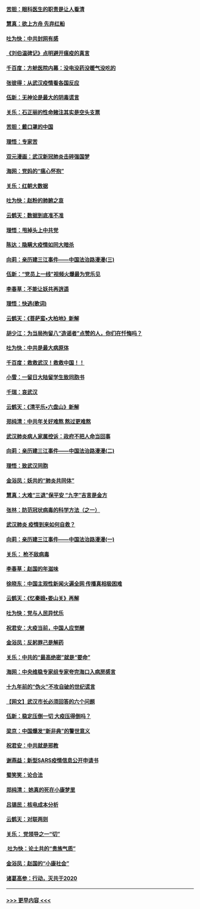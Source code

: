 #### [苦胆：眼科医生的职责是让人看清](../pages/nsc993/n11853840.md?t=02090422) 
#### [慧真：欲上方舟 先弃红船](../pages/nsc993/n11853483.md?t=02090422) 
#### [吐为快：中共封网有感](../pages/nsc993/n11852575.md?t=02090422) 
#### [《刘伯温碑记》点明避开瘟疫的真言](../pages/nsc993/n11852128.md?t=02090422) 
#### [千百度：方舱医院内幕：没电没药没暖气没吃的](../pages/nsc993/n11850211.md?t=02090422) 
#### [张彼得：从武汉疫情看各国反应](../pages/nsc993/n11850102.md?t=02090422) 
#### [伍新：无神论是最大的阴毒谎言](../pages/nsc993/n11846129.md?t=02090422) 
#### [关乐：石正丽的性命赌注其实是空头支票](../pages/nsc993/n11846109.md?t=02090422) 
#### [苦胆：戴口罩的中国](../pages/nsc993/n11845576.md?t=02090422) 
#### [理悟：专家苦](../pages/nsc993/n11845564.md?t=02090422) 
#### [双元漫画：武汉新冠肺炎击碎强国梦](../pages/nsc993/n11843320.md?t=02090422) 
#### [海网：党妈的“瘟心怀抱”](../pages/nsc993/n11840740.md?t=02090422) 
#### [关乐：红朝大数据](../pages/nsc993/n11840675.md?t=02090422) 
#### [吐为快：赵粉的肺腑之哀](../pages/nsc993/n11840618.md?t=02090422) 
#### [云鹤天：数据到底准不准](../pages/nsc993/n11840325.md?t=02090422) 
#### [理悟：甩掉头上中共党](../pages/nsc993/n11838826.md?t=02090422) 
#### [陈达：隐瞒大疫情如同大暗杀](../pages/nsc993/n11838771.md?t=02090422) 
#### [向莉：亲历建三江事件——中国法治路漫漫(三)](../pages/nsc993/n11831825.md?t=02090422) 
#### [伍新：“党员上一线”视频火爆最为党乐见](../pages/nsc993/n11838200.md?t=02090422) 
#### [李春草：不能让妖共再逍遥](../pages/nsc993/n11838102.md?t=02090422) 
#### [理悟：快逃(歌词)](../pages/nsc993/n11838083.md?t=02090422) 
#### [云鹤天：《菩萨蛮▪大柏地》新解](../pages/nsc993/n11838059.md?t=02090422) 
#### [胡少江：为当局拘留八“造谣者”点赞的人，你们在忏悔吗？](../pages/nsc993/n11836801.md?t=02090422) 
#### [吐为快：中共是最大病原体](../pages/nsc993/n11836748.md?t=02090422) 
#### [千百度：救救武汉！救救中国！！](../pages/nsc993/n11836145.md?t=02090422) 
#### [小雪：一留日大陆留学生致同胞书](../pages/nsc993/n11834624.md?t=02090422) 
#### [千瑞：哀武汉](../pages/nsc993/n11833647.md?t=02090422) 
#### [云鹤天：《清平乐▪六盘山》新解](../pages/nsc993/n11833611.md?t=02090422) 
#### [郑纯清：中共年关好难熬 熬过更难熬](../pages/nsc993/n11833489.md?t=02090422) 
#### [武汉肺炎病人家属控诉：政府不把人命当回事](../pages/nsc993/n11833205.md?t=02090422) 
#### [向莉：亲历建三江事件——中国法治路漫漫(二)](../pages/nsc993/n11829102.md?t=02090422) 
#### [理悟：致武汉同胞](../pages/nsc993/n11831522.md?t=02090422) 
#### [金浴凤：妖共的“肺炎共同体”](../pages/nsc993/n11829448.md?t=02090422) 
#### [慧真：大难“三退”保平安 “九字”吉言是金方](../pages/nsc993/n11829501.md?t=02090422) 
#### [张林：防范冠状病毒的科学方法（之一）](../pages/nsc993/n11828618.md?t=02090422) 
#### [武汉肺炎 疫情到来如何自救？](../pages/nsc993/n11827632.md?t=02090422) 
#### [向莉：亲历建三江事件——中国法治路漫漫(一)](../pages/nsc993/n11827190.md?t=02090422) 
#### [关乐： 枪不敌病毒](../pages/nsc993/n11826746.md?t=02090422) 
#### [李春草：赵国的年滋味](../pages/nsc993/n11826321.md?t=02090422) 
#### [徐晓东：中国主观性新闻火遍全网 传播真相极困难](../pages/nsc993/n11826508.md?t=02090422) 
#### [云鹤天：《忆秦娥▪娄山关》再解](../pages/nsc993/n11824682.md?t=02090422) 
#### [吐为快：党与人民异忧乐](../pages/nsc993/n11824660.md?t=02090422) 
#### [祝君安：大疫当前，中国人应觉醒](../pages/nsc993/n11821946.md?t=02090422) 
#### [金浴凤：反躬罪己是解药](../pages/nsc993/n11820280.md?t=02090422) 
#### [关乐：中共的“最高绝密”就是“要命”](../pages/nsc993/n11816946.md?t=02090422) 
#### [海网：中央维稳专家组专家夸完海口入病房感言](../pages/nsc993/n11815138.md?t=02090422) 
#### [十九年前的“伪火”不攻自破的世纪谎言](../pages/nsc993/n11813238.md?t=02090422) 
#### [【网文】武汉市长必须回答的六个问题](../pages/nsc993/n11813848.md?t=02090422) 
#### [伍新：稳定压倒一切 大疫压得倒吗？](../pages/nsc993/n11812634.md?t=02090422) 
#### [梁京：中国爆发“新非典”的警世意义](../pages/nsc993/n11812554.md?t=02090422) 
#### [祝君安：中共就是邪教](../pages/nsc993/n11812431.md?t=02090422) 
#### [谢燕益：新型SARS疫情信息公开申请书](../pages/nsc993/n11808840.md?t=02090422) 
#### [蜀笑笑：论合法](../pages/nsc993/n11808064.md?t=02090422) 
#### [郑纯清： 她真的死在小康梦里](../pages/nsc993/n11806623.md?t=02090422) 
#### [吕锡民：核电成本分析](../pages/nsc993/n11806284.md?t=02090422) 
#### [云鹤天：对联两则](../pages/nsc993/n11805957.md?t=02090422) 
#### [关乐： 党领导之一“切”](../pages/nsc993/n11804505.md?t=02090422) 
#### [ 吐为快：论土共的“贵族气质”](../pages/nsc993/n11804490.md?t=02090422) 
#### [金浴凤：赵国的“小康社会”](../pages/nsc993/n11804452.md?t=02090422) 
#### [诸葛高参：行动，灭共于2020](../pages/nsc993/n11804120.md?t=02090422) 

----
#### [ >>> 更早内容 <<< ](../indexes/nsc993-earlier.md)
